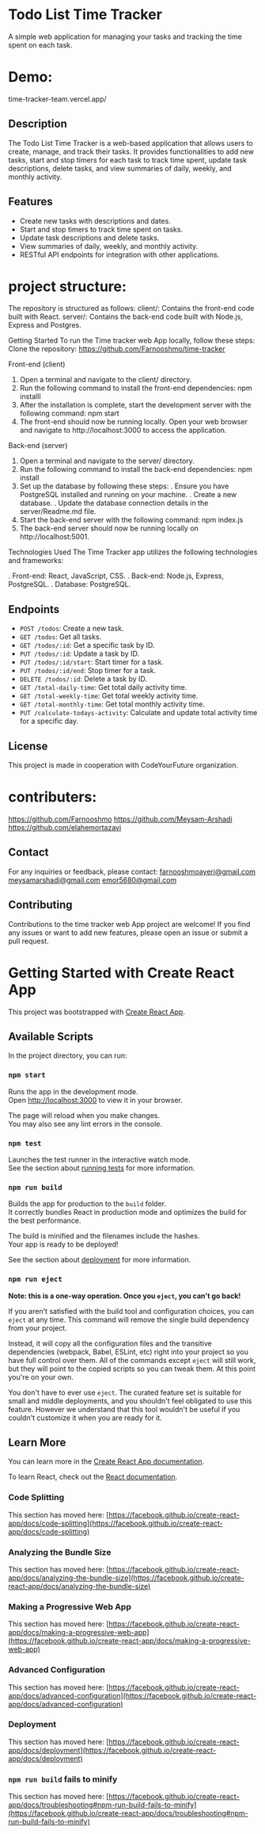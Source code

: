 # Todo List Time Tracker
A simple web application for managing your tasks and tracking the time spent on each task.

# Demo:
 time-tracker-team.vercel.app/

## Description
The Todo List Time Tracker is a web-based application that allows users to create, manage, and track their tasks. It provides functionalities to add new tasks, start and stop timers for each task to track time spent, update task descriptions, delete tasks, and view summaries of daily, weekly, and monthly activity.


## Features
- Create new tasks with descriptions and dates.
- Start and stop timers to track time spent on tasks.
- Update task descriptions and delete tasks.
- View summaries of daily, weekly, and monthly activity.
- RESTful API endpoints for integration with other applications.

# project structure:
The repository is structured as follows:
client/: Contains the front-end code built with React. server/: Contains the back-end code built with Node.js, Express and Postgres.

Getting Started
To run the Time tracker web App locally, follow these steps:
Clone the repository:
https://github.com/Farnooshmo/time-tracker

Front-end (client)
1. Open a terminal and navigate to the client/ directory.
2. Run the following command to install the front-end dependencies:
    npm installl
3. After the installation is complete, start the development server with the following command:
    npm start
4. The front-end should now be running locally. Open your web browser and navigate to http://localhost:3000 to access the application.

Back-end (server)
1. Open a terminal and navigate to the server/ directory.
2. Run the following command to install the back-end dependencies:
npm install
3. Set up the database by following these steps:
. Ensure you have PostgreSQL installed and running on your machine.
. Create a new database.
. Update the database connection details in the server/Readme.md file.
4. Start the back-end server with the following command:
npm index.js
5. The back-end server should now be running locally on http://localhost:5001.

Technologies Used
The Time Tracker app utilizes the following technologies and frameworks:

. Front-end: React, JavaScript, CSS.
. Back-end: Node.js, Express, PostgreSQL.
. Database: PostgreSQL.

## Endpoints

- `POST /todos`: Create a new task.
- `GET /todos`: Get all tasks.
- `GET /todos/:id`: Get a specific task by ID.
- `PUT /todos/:id`: Update a task by ID.
- `PUT /todos/:id/start`: Start timer for a task.
- `PUT /todos/:id/end`: Stop timer for a task.
- `DELETE /todos/:id`: Delete a task by ID.
- `GET /total-daily-time`: Get total daily activity time.
- `GET /total-weekly-time`: Get total weekly activity time.
- `GET /total-monthly-time`: Get total monthly activity time.
- `PUT /calculate-todays-activity`: Calculate and update total activity time for a specific day.


## License
This project is made in cooperation with CodeYourFuture organization.

# contributers:
https://github.com/Farnooshmo
https://github.com/Meysam-Arshadi
https://github.com/elahemortazavi

## Contact
For any inquiries or feedback, please contact:
farnooshmoayeri@gmail.com
meysamarshadi@gmail.com
emor5680@gmail.com

## Contributing
Contributions to the time tracker web App project are welcome! If you find any issues or want to add new features, please open an issue or submit a pull request.










# Getting Started with Create React App

This project was bootstrapped with [Create React App](https://github.com/facebook/create-react-app).

## Available Scripts

In the project directory, you can run:

### `npm start`

Runs the app in the development mode.\
Open [http://localhost:3000](http://localhost:3000) to view it in your browser.

The page will reload when you make changes.\
You may also see any lint errors in the console.

### `npm test`

Launches the test runner in the interactive watch mode.\
See the section about [running tests](https://facebook.github.io/create-react-app/docs/running-tests) for more information.

### `npm run build`

Builds the app for production to the `build` folder.\
It correctly bundles React in production mode and optimizes the build for the best performance.

The build is minified and the filenames include the hashes.\
Your app is ready to be deployed!

See the section about [deployment](https://facebook.github.io/create-react-app/docs/deployment) for more information.

### `npm run eject`

**Note: this is a one-way operation. Once you `eject`, you can't go back!**

If you aren't satisfied with the build tool and configuration choices, you can `eject` at any time. This command will remove the single build dependency from your project.

Instead, it will copy all the configuration files and the transitive dependencies (webpack, Babel, ESLint, etc) right into your project so you have full control over them. All of the commands except `eject` will still work, but they will point to the copied scripts so you can tweak them. At this point you're on your own.

You don't have to ever use `eject`. The curated feature set is suitable for small and middle deployments, and you shouldn't feel obligated to use this feature. However we understand that this tool wouldn't be useful if you couldn't customize it when you are ready for it.

## Learn More

You can learn more in the [Create React App documentation](https://facebook.github.io/create-react-app/docs/getting-started).

To learn React, check out the [React documentation](https://reactjs.org/).

### Code Splitting

This section has moved here: [https://facebook.github.io/create-react-app/docs/code-splitting](https://facebook.github.io/create-react-app/docs/code-splitting)

### Analyzing the Bundle Size

This section has moved here: [https://facebook.github.io/create-react-app/docs/analyzing-the-bundle-size](https://facebook.github.io/create-react-app/docs/analyzing-the-bundle-size)

### Making a Progressive Web App

This section has moved here: [https://facebook.github.io/create-react-app/docs/making-a-progressive-web-app](https://facebook.github.io/create-react-app/docs/making-a-progressive-web-app)

### Advanced Configuration

This section has moved here: [https://facebook.github.io/create-react-app/docs/advanced-configuration](https://facebook.github.io/create-react-app/docs/advanced-configuration)

### Deployment

This section has moved here: [https://facebook.github.io/create-react-app/docs/deployment](https://facebook.github.io/create-react-app/docs/deployment)

### `npm run build` fails to minify

This section has moved here: [https://facebook.github.io/create-react-app/docs/troubleshooting#npm-run-build-fails-to-minify](https://facebook.github.io/create-react-app/docs/troubleshooting#npm-run-build-fails-to-minify)
